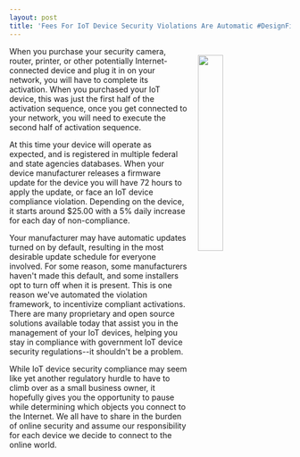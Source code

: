 ```yaml
---
layout: post
title: 'Fees For IoT Device Security Violations Are Automatic #DesignFiction'
---
```

<p><img style="padding: 15px;" src="https://s3.amazonaws.com/kinlane-productions/bw-icons/bw-fees.png" alt="" width="30%" align="right" /></p>
<p>When you purchase your security camera, router, printer, or other potentially Internet-connected device and plug it in on your network, you will have to complete its activation. When you purchased your IoT device, this was just the first half of the activation sequence, once you get connected to your network, you will need to execute the second half of activation sequence.</p>
<p>At this time your device will operate as expected, and is registered in multiple federal and state agencies databases. When your device manufacturer releases a firmware update for the device you will have 72 hours to apply the update, or face an IoT device compliance violation. Depending on the device, it starts around $25.00 with a 5% daily increase for each day of non-compliance.&nbsp;</p>
<p>Your manufacturer may have automatic updates turned on by default, resulting in the most desirable update schedule for everyone involved. For some reason, some manufacturers haven't made this default, and some installers opt to turn off when it is present. This is one reason we've automated the violation framework, to incentivize compliant activations. There are many proprietary and open source solutions available today that assist you in the management of your IoT devices, helping you stay in compliance with government IoT device security regulations--it shouldn't be a problem.</p>
<p>While IoT device security compliance may seem like yet another regulatory hurdle to have to climb over as a small business owner, it hopefully gives you the opportunity to pause while determining which objects you connect to the Internet. We all have to share in the burden of online security and assume our responsibility for each device we decide to connect to the online world.</p>